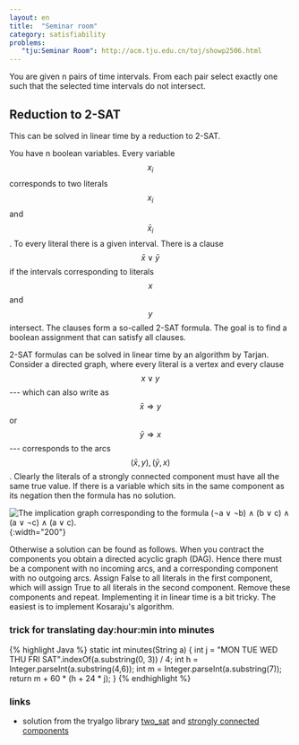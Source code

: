 ```yaml
---
layout: en
title:  "Seminar room"
category: satisfiability
problems:
   "tju:Seminar Room": http://acm.tju.edu.cn/toj/showp2506.html
---
```


You are given n pairs of time intervals. From each pair select exactly one such that the selected time intervals do not intersect.

## Reduction to 2-SAT

This can be solved in linear time by a reduction to 2-SAT.

You have n boolean variables. Every variable $$x_i$$ corresponds to two literals $$x_i$$ and $$\bar x_i$$.  To every literal there is a given interval.  There is a clause $$\bar x \vee \bar y$$ if the intervals corresponding to literals $$x$$ and $$y$$ intersect.  The clauses form a so-called 2-SAT formula.  The goal is to find a boolean assignment that can satisfy all clauses.

2-SAT formulas can be solved in linear time by an algorithm by Tarjan. Consider a directed graph, where every literal is a vertex and every clause $$x\vee y$$ --- which can also write as $$\bar x \Rightarrow y$$ or $$\bar y \Rightarrow x$$ --- corresponds to the arcs $$(\bar x, y), (\bar y, x)$$.  Clearly the literals of a strongly connected component must have all the same true value.  If there is a variable which sits in the same component as its negation then the  formula has no solution.


![]({{site.images}}exemple-2sat.svg "The implication graph corresponding to the formula (¬a ∨ ¬b) ∧ (b ∨ c) ∧ (a ∨ ¬c) ∧ (a ∨ c)." ){:width="200"}

Otherwise a solution can be found as follows.  When you contract the components you obtain a directed acyclic graph (DAG). Hence there must be a component with no incoming arcs, and a corresponding component with no outgoing arcs.  Assign False to all literals in the first component, which will assign True to all literals in the second component.  Remove these components and repeat.  Implementing it in linear time is a bit tricky.  The easiest is to implement Kosaraju's algorithm.



### trick for translating day:hour:min into minutes

{% highlight Java %}
static int minutes(String a) {
    int j = "MON TUE WED THU FRI SAT".indexOf(a.substring(0, 3)) / 4;
    int h = Integer.parseInt(a.substring(4,6));
    int m = Integer.parseInt(a.substring(7));
    return m + 60 * (h + 24 * j);
}
{% endhighlight %}


### links

- solution from the tryalgo library [two_sat](https://jilljenn.github.io/tryalgo/_modules/tryalgo/two_sat.html#two_sat) and [strongly connected components](https://jilljenn.github.io/tryalgo/_modules/tryalgo/strongly_connected_components.html)

